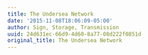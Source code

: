 ```yaml
---
title: The Undersea Network
date: '2015-11-08T18:06:09-05:00'
author: Sign, Storage, Transmission
uuid: 24d631ec-66d9-4d60-8a77-08d222f0851d
original_title: The Undersea Network
---
```



